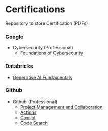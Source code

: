 # Certifications
Repository to store Certification (PDFs)

### Google
- Cybersecurity (Professional)
  - [Foundations of Cybersecurity](https://github.com/ArnavKucheriya/Certifications/blob/main/Google/Cybersecurity/Foundations%20of%20Cybersecurity/Coursera_FoundationsOfCybersecurity_Google_Certificate.pdf) 

### Databricks
- [Generative AI Fundamentals](https://github.com/ArnavKucheriya/Certifications/blob/main/DataBricks/Generative%20AI%20Fundamentals/Accredited%20Generative%20AI%20Fundamentals.pdf)

### Github
- Github (Professional)
  - [Project Management and Collaboration](https://github.com/ArnavKucheriya/Certifications/blob/main/Github/Github%20Project%20Management/CertificateOfCompletion_Practical%20GitHub%20Project%20Management%20and%20Collaboration.pdf)
  - [Actions](https://github.com/ArnavKucheriya/Certifications/blob/main/Github/Github%20Actions/CertificateOfCompletion_Practical%20GitHub%20Actions.pdf)
  - [Copilot](https://github.com/ArnavKucheriya/Certifications/blob/main/Github/Github%20Copilot/CertificateOfCompletion_Practical%20GitHub%20Copilot.pdf)
  - [Code Search](https://github.com/ArnavKucheriya/Certifications/blob/main/Github/Github%20Code%20Search/CertificateOfCompletion_Practical%20GitHub%20Code%20Search.pdf)


